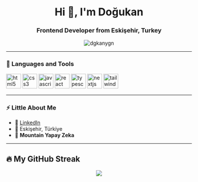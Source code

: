 <h1 align="center">Hi 👋, I'm Doğukan</h1>
<h3 align="center">Frontend Developer from Eskişehir, Turkey</h3>

<p align="center">
  <img src="https://komarev.com/ghpvc/?username=dgkanygn&label=Profile%20views&color=0e75b6&style=flat" alt="dgkanygn" />
</p>

---

### 🧰 Languages and Tools

<p align="left">
  <img src="https://cdn.jsdelivr.net/gh/devicons/devicon/icons/html5/html5-original.svg" alt="html5" width="40" height="40"/>
  <img src="https://cdn.jsdelivr.net/gh/devicons/devicon/icons/css3/css3-original.svg" alt="css3" width="40" height="40"/>
  <img src="https://cdn.jsdelivr.net/gh/devicons/devicon/icons/javascript/javascript-original.svg" alt="javascript" width="40" height="40"/>
  <img src="https://cdn.jsdelivr.net/gh/devicons/devicon/icons/react/react-original.svg" alt="react" width="40" height="40"/>
  <img src="https://cdn.jsdelivr.net/gh/devicons/devicon/icons/typescript/typescript-original.svg" alt="typescript" width="40" height="40"/>
  <img src="https://cdn.jsdelivr.net/gh/devicons/devicon/icons/nextjs/nextjs-original.svg" alt="nextjs" width="40" height="40" style="background-color: white;"/>
  <img src="https://cdn.jsdelivr.net/gh/devicons/devicon/icons/tailwindcss/tailwindcss-plain.svg" alt="tailwindcss" width="40" height="40"/>
</p>

---

### ⚡ Little About Me

- 🔗 [LinkedIn](https://www.linkedin.com/in/dgkanygn)  
- 📍 Eskişehir, Türkiye  
- 🏢 **Mountain Yapay Zeka**

---

## 🔥 My GitHub Streak

<p align="center">
  <img src="https://github-readme-streak-stats.herokuapp.com?user=dgkanygn&theme=tokyonight&hide_border=true" />
</p>
